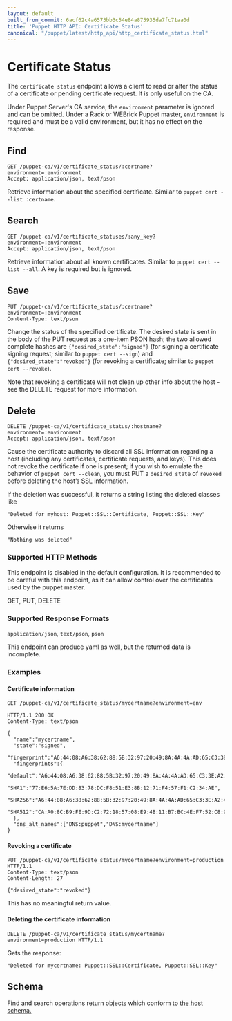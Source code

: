 ```yaml
---
layout: default
built_from_commit: 6acf62c4a6573bb3c54e84a875935da7fc71aa0d
title: 'Puppet HTTP API: Certificate Status'
canonical: "/puppet/latest/http_api/http_certificate_status.html"
---
```


Certificate Status
===============

The `certificate status` endpoint allows a client to read or alter the
status of a certificate or pending certificate request. It is only
useful on the CA.

Under Puppet Server's CA service, the `environment` parameter is ignored and can
be omitted. Under a Rack or WEBrick Puppet master, `environment` is required and
must be a valid environment, but it has no effect on the response.

Find
----

    GET /puppet-ca/v1/certificate_status/:certname?environment=:environment
    Accept: application/json, text/pson

Retrieve information about the specified certificate. Similar to `puppet
cert --list :certname`.

Search
-----

    GET /puppet-ca/v1/certificate_statuses/:any_key?environment=:environment
    Accept: application/json, text/pson

Retrieve information about all known certificates. Similar to `puppet
cert --list --all`. A key is required but is ignored.

Save
----

    PUT /puppet-ca/v1/certificate_status/:certname?environment=:environment
    Content-Type: text/pson

Change the status of the specified certificate. The desired state
is sent in the body of the PUT request as a one-item PSON hash; the two
allowed complete hashes are `{"desired_state":"signed"}` (for signing a
certificate signing request; similar to `puppet cert --sign`) and
`{"desired_state":"revoked"}` (for revoking a certificate; similar to
`puppet cert --revoke`).

Note that revoking a certificate will not clean up other info about the
host - see the DELETE request for more information.

Delete
-----

    DELETE /puppet-ca/v1/certificate_status/:hostname?environment=:environment
    Accept: application/json, text/pson

Cause the certificate authority to discard all SSL information regarding
a host (including any certificates, certificate requests, and keys).
This does not revoke the certificate if one is present; if you wish to
emulate the behavior of `puppet cert --clean`, you must PUT a
`desired_state` of `revoked` before deleting the host’s SSL information.

If the deletion was successful, it returns a string listing the deleted
classes like

    "Deleted for myhost: Puppet::SSL::Certificate, Puppet::SSL::Key"

Otherwise it returns

    "Nothing was deleted"

### Supported HTTP Methods

This endpoint is disabled in the default configuration. It is
recommended to be careful with this endpoint, as it can allow control
over the certificates used by the puppet master.

GET, PUT, DELETE


### Supported Response Formats

`application/json`, `text/pson`, `pson`

This endpoint can produce yaml as well, but the returned data is
incomplete.

### Examples

#### Certificate information

    GET /puppet-ca/v1/certificate_status/mycertname?environment=env

    HTTP/1.1 200 OK
    Content-Type: text/pson

    {
      "name":"mycertname",
      "state":"signed",
      "fingerprint":"A6:44:08:A6:38:62:88:5B:32:97:20:49:8A:4A:4A:AD:65:C3:3E:A2:4C:30:72:73:02:C5:F3:D4:0E:B7:FC:2F",
      "fingerprints":{
        "default":"A6:44:08:A6:38:62:88:5B:32:97:20:49:8A:4A:4A:AD:65:C3:3E:A2:4C:30:72:73:02:C5:F3:D4:0E:B7:FC:2F",
        "SHA1":"77:E6:5A:7E:DD:83:78:DC:F8:51:E3:8B:12:71:F4:57:F1:C2:34:AE",
        "SHA256":"A6:44:08:A6:38:62:88:5B:32:97:20:49:8A:4A:4A:AD:65:C3:3E:A2:4C:30:72:73:02:C5:F3:D4:0E:B7:FC:2F",
        "SHA512":"CA:A0:8C:B9:FE:9D:C2:72:18:57:08:E9:4B:11:B7:BC:4E:F7:52:C8:9C:76:03:45:B4:B6:C5:D2:DC:E8:79:43:D7:71:1F:5C:97:FA:B2:F3:ED:AE:19:BD:A9:3B:DB:9F:A5:B4:8D:57:3F:40:34:29:50:AA:AA:0A:93:D8:D7:54"
      },
      "dns_alt_names":["DNS:puppet","DNS:mycertname"]
    }


#### Revoking a certificate

    PUT /puppet-ca/v1/certificate_status/mycertname?environment=production HTTP/1.1
    Content-Type: text/pson
    Content-Length: 27

    {"desired_state":"revoked"}

This has no meaningful return value.


#### Deleting the certificate information

    DELETE /puppet-ca/v1/certificate_status/mycertname?environment=production HTTP/1.1

Gets the response:

    "Deleted for mycertname: Puppet::SSL::Certificate, Puppet::SSL::Key"

Schema
-----

Find and search operations return objects which
conform to [the host schema.](../schemas/host.json)
